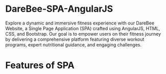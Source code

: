 # DareBee-SPA-AngularJS
Explore a dynamic and immersive fitness experience with our DareBee Website, a Single Page Application (SPA) crafted using AngularJS, HTML, CSS, and Bootstrap. Our goal is to empower users on their fitness journey by delivering a comprehensive platform featuring diverse workout programs, expert nutritional guidance, and engaging challenges.
# Features of SPA
